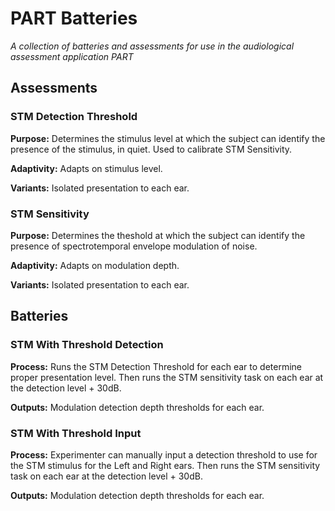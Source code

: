 # PART Batteries

_A collection of batteries and assessments for use in the audiological assessment application PART_

## Assessments

### STM Detection Threshold

**Purpose:** Determines the stimulus level at which the subject can identify the presence of the stimulus, in quiet.  Used to calibrate STM Sensitivity.

**Adaptivity:** Adapts on stimulus level.

**Variants:** Isolated presentation to each ear.

### STM Sensitivity

**Purpose:** Determines the theshold at which the subject can identify the presence of spectrotemporal envelope modulation of noise.

**Adaptivity:** Adapts on modulation depth.

**Variants:** Isolated presentation to each ear.

## Batteries

### STM With Threshold Detection

**Process:** Runs the STM Detection Threshold for each ear to determine proper presentation level.  Then runs the STM sensitivity task on each ear at the detection level + 30dB.

**Outputs:** Modulation detection depth thresholds for each ear.

### STM With Threshold Input

**Process:** Experimenter can manually input a detection threshold to use for the STM stimulus for the Left and Right ears.  Then runs the STM sensitivity task on each ear at the detection level + 30dB.

**Outputs:** Modulation detection depth thresholds for each ear.
